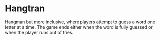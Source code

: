 # Hangtran

Hangman but more inclusive, where players attempt to guess a word one letter at a time. The game ends either when the word is fully guessed or when the player runs out of tries.